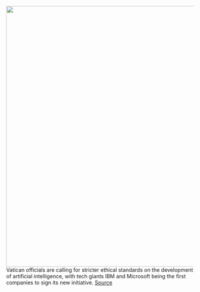 <img src='https://cdn.vox-cdn.com/thumbor/_i0sKaJTmCHS2G9jch_xuhdogAA=/0x0:1280x854/1200x800/filters:focal(538x325:742x529)/cdn.vox-cdn.com/uploads/chorus_image/image/66406016/Rome_Call_For_AI_Ethics.0.jpeg' width='700px' /><br/>
Vatican officials are calling for stricter ethical standards on the development of artificial intelligence, with tech giants IBM and Microsoft being the first companies to sign its new initiative.
<a href='https://www.theverge.com/2020/2/28/21157667/catholic-church-ai-regulations-protect-people-ibm-microsoft-sign'> Source <a/>